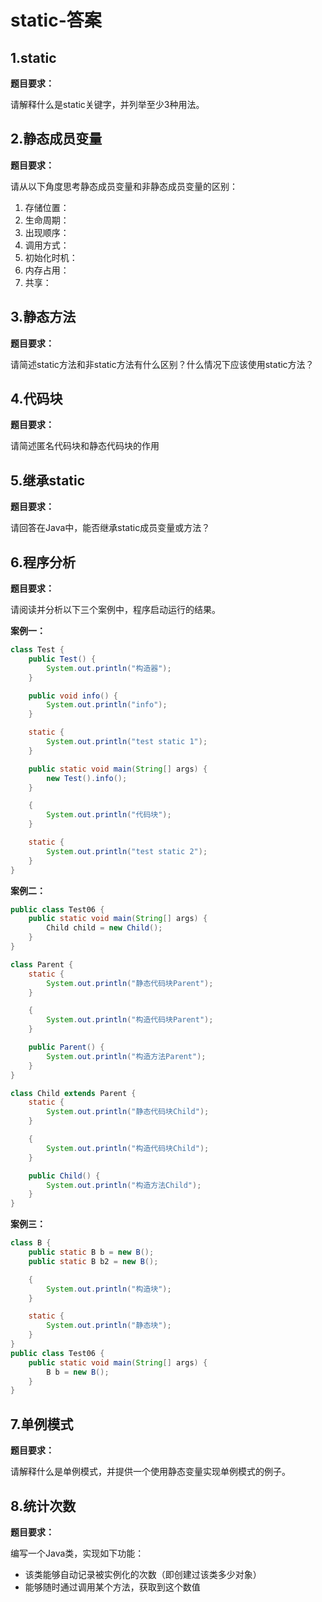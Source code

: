 # static-答案

## 1.static

**题目要求：**

请解释什么是static关键字，并列举至少3种用法。

## 2.静态成员变量

**题目要求：**

请从以下角度思考静态成员变量和非静态成员变量的区别：

1. 存储位置：
2. 生命周期：
3. 出现顺序：
4. 调用方式：
5. 初始化时机：
6. 内存占用：
7. 共享：

## 3.静态方法

**题目要求：**

请简述static方法和非static方法有什么区别？什么情况下应该使用static方法？

## 4.代码块

**题目要求：**

请简述匿名代码块和静态代码块的作用

## 5.继承static

**题目要求：**

请回答在Java中，能否继承static成员变量或方法？

## 6.程序分析

**题目要求：**

请阅读并分析以下三个案例中，程序启动运行的结果。

**案例一：**

```Java
class Test {
    public Test() {
        System.out.println("构造器");
    }

    public void info() {
        System.out.println("info");
    }

    static {
        System.out.println("test static 1");
    }

    public static void main(String[] args) {
        new Test().info();
    }

    {
        System.out.println("代码块");
    }

    static {
        System.out.println("test static 2");
    }
}
```


**案例二：**

```Java
public class Test06 {
    public static void main(String[] args) {
        Child child = new Child();
    }
}

class Parent {
    static {
        System.out.println("静态代码块Parent");
    }

    {
        System.out.println("构造代码块Parent");
    }

    public Parent() {
        System.out.println("构造方法Parent");
    }
}

class Child extends Parent {
    static {
        System.out.println("静态代码块Child");
    }

    {
        System.out.println("构造代码块Child");
    }

    public Child() {
        System.out.println("构造方法Child");
    }
}
```

**案例三：**

```Java
class B {
    public static B b = new B();
    public static B b2 = new B();

    {
        System.out.println("构造块");
    }

    static {
        System.out.println("静态块");
    }
}
public class Test06 {
    public static void main(String[] args) {
        B b = new B();
    }
}
```

## 7.单例模式

**题目要求：**

请解释什么是单例模式，并提供一个使用静态变量实现单例模式的例子。

## 8.统计次数

**题目要求：**

编写一个Java类，实现如下功能：

-   该类能够自动记录被实例化的次数（即创建过该类多少对象）
-   能够随时通过调用某个方法，获取到这个数值
